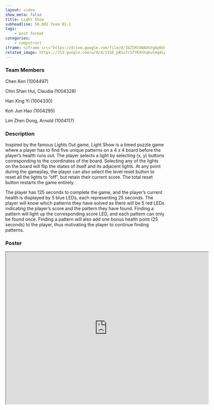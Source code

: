```yaml
---
layout: video
show_meta: false
title: Light Show
subheadline: 50.002 Team 01-1
tags:
    - post format
categories:
    - compstruct
iframe: <iframe src="https://drive.google.com/file/d/1bZlM1VWXbhYgAp0GCzmM2rSuABeBbWjW/preview" width="640" height="480"></iframe>
related_image: https://lh3.google.com/u/0/d/1tGE_pB1u7rSf7KXnhqbutmq4Lpnv2un8=w300-h300-p-k-nu-iv1
---
```


### Team Members

Chen Ken (1004497)

Chin Shan Hui, Claudia (1004328)

Han Xing Yi (1004330)

Koh Jun Hao (1004295)

Lim Zhen Dong, Arnold (1004117)  

### Description

Inspired by the famous Lights Out game, Light Show is a timed puzzle game where a player has to find five unique patterns on a 4 x 4 board before the player’s health runs out. The player selects a light by selecting (x, y) buttons corresponding to the coordinates of the board. Selecting any of the lights on the board will flip the states of itself and its adjacent lights. At any point during the gameplay, the player can also select the level reset button to reset all the lights to “off”, but retain their current score. The total reset button restarts the game entirely.

The player has 125 seconds to complete the game, and the player’s current health is displayed by 5 blue LEDs, each representing 25 seconds. The player will know which patterns they have solved as there will be 5 red LEDs indicating the player’s score and the pattern they have found. Finding a pattern will light up the corresponding score LED, and each pattern can only be found once. Finding a pattern will also add one bonus health point (25 seconds) to the player, thus motivating the player to continue finding patterns.

### Poster

<iframe src="https://drive.google.com/file/d/1tGE_pB1u7rSf7KXnhqbutmq4Lpnv2un8/preview" width="640" height="480"></iframe>
